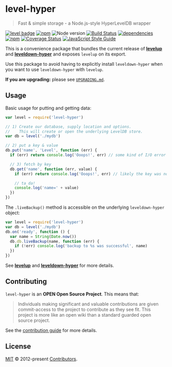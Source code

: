 # level-hyper

> Fast & simple storage - a Node.js-style HyperLevelDB wrapper

[![level badge][level-badge]](https://github.com/level/awesome)
[![npm](https://img.shields.io/npm/v/level-hyper.svg)](https://www.npmjs.com/package/level-hyper)
![Node version](https://img.shields.io/node/v/level-hyper.svg)
[![Build Status](https://img.shields.io/travis/Level/level-hyper.png)](https://travis-ci.org/Level/level-hyper)
[![dependencies](https://david-dm.org/Level/level-hyper.svg)](https://david-dm.org/level/level-hyper)
[![npm](https://img.shields.io/npm/dm/level-hyper.svg)](https://www.npmjs.com/package/level-hyper)
[![Coverage Status](https://coveralls.io/repos/github/Level/level-hyper/badge.svg)](https://coveralls.io/github/Level/level-hyper)
[![JavaScript Style Guide](https://img.shields.io/badge/code_style-standard-brightgreen.svg)](https://standardjs.com)

This is a convenience package that bundles the current release of **[levelup](https://github.com/level/levelup)** and **[leveldown-hyper](https://github.com/level/leveldown-hyper)** and exposes `levelup` on its export.

Use this package to avoid having to explicitly install `leveldown-hyper` when you want to use `leveldown-hyper` with `levelup`.

**If you are upgrading:** please see [`UPGRADING.md`](UPGRADING.md).

## Usage

Basic usage for putting and getting data:

```js
var level = require('level-hyper')

// 1) Create our database, supply location and options.
//    This will create or open the underlying LevelDB store.
var db = level('./mydb')

// 2) put a key & value
db.put('name', 'Level', function (err) {
  if (err) return console.log('Ooops!', err) // some kind of I/O error

  // 3) fetch by key
  db.get('name', function (err, value) {
    if (err) return console.log('Ooops!', err) // likely the key was not found

    // ta da!
    console.log('name=' + value)
  })
})
```

The `.liveBackup()` method is accessible on the underlying `leveldown-hyper` object:

```js
var level = require('level-hyper')
var db = level('./mydb')
db.on('ready', function () {
  var name = String(Date.now())
  db.db.liveBackup(name, function (err) {
    if (!err) console.log('backup to %s was successful', name)
  })
})
```

See **[levelup](https://github.com/level/levelup)** and **[leveldown-hyper](https://github.com/level/leveldown-hyper)** for more details.

## Contributing

`level-hyper` is an **OPEN Open Source Project**. This means that:

> Individuals making significant and valuable contributions are given commit-access to the project to contribute as they see fit. This project is more like an open wiki than a standard guarded open source project.

See the [contribution guide](https://github.com/Level/community/blob/master/CONTRIBUTING.md) for more details.

## License

[MIT](LICENSE.md) © 2012-present [Contributors](CONTRIBUTORS.md).

[level-badge]: http://leveldb.org/img/badge.svg
